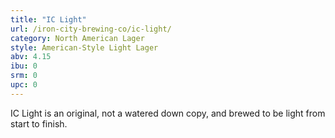 ```yaml
---
title: "IC Light"
url: /iron-city-brewing-co/ic-light/
category: North American Lager
style: American-Style Light Lager
abv: 4.15
ibu: 0
srm: 0
upc: 0
---
```

IC Light is an original, not a watered down copy, and brewed to be light from start to finish.
